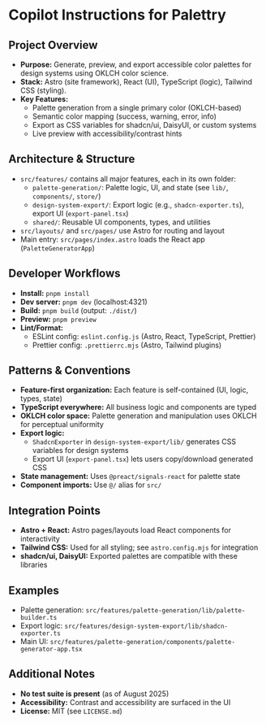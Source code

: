 # Copilot Instructions for Palettry

## Project Overview

- **Purpose:** Generate, preview, and export accessible color palettes for design systems using OKLCH color science.
- **Stack:** Astro (site framework), React (UI), TypeScript (logic), Tailwind CSS (styling).
- **Key Features:**
  - Palette generation from a single primary color (OKLCH-based)
  - Semantic color mapping (success, warning, error, info)
  - Export as CSS variables for shadcn/ui, DaisyUI, or custom systems
  - Live preview with accessibility/contrast hints

## Architecture & Structure

- `src/features/` contains all major features, each in its own folder:
  - `palette-generation/`: Palette logic, UI, and state (see `lib/`, `components/`, `store/`)
  - `design-system-export/`: Export logic (e.g., `shadcn-exporter.ts`), export UI (`export-panel.tsx`)
  - `shared/`: Reusable UI components, types, and utilities
- `src/layouts/` and `src/pages/` use Astro for routing and layout
- Main entry: `src/pages/index.astro` loads the React app (`PaletteGeneratorApp`)

## Developer Workflows

- **Install:** `pnpm install`
- **Dev server:** `pnpm dev` (localhost:4321)
- **Build:** `pnpm build` (output: `./dist/`)
- **Preview:** `pnpm preview`
- **Lint/Format:**
  - ESLint config: `eslint.config.js` (Astro, React, TypeScript, Prettier)
  - Prettier config: `.prettierrc.mjs` (Astro, Tailwind plugins)

## Patterns & Conventions

- **Feature-first organization:** Each feature is self-contained (UI, logic, types, state)
- **TypeScript everywhere:** All business logic and components are typed
- **OKLCH color space:** Palette generation and manipulation uses OKLCH for perceptual uniformity
- **Export logic:**
  - `ShadcnExporter` in `design-system-export/lib/` generates CSS variables for design systems
  - Export UI (`export-panel.tsx`) lets users copy/download generated CSS
- **State management:** Uses `@preact/signals-react` for palette state
- **Component imports:** Use `@/` alias for `src/`

## Integration Points

- **Astro + React:** Astro pages/layouts load React components for interactivity
- **Tailwind CSS:** Used for all styling; see `astro.config.mjs` for integration
- **shadcn/ui, DaisyUI:** Exported palettes are compatible with these libraries

## Examples

- Palette generation: `src/features/palette-generation/lib/palette-builder.ts`
- Export logic: `src/features/design-system-export/lib/shadcn-exporter.ts`
- Main UI: `src/features/palette-generation/components/palette-generator-app.tsx`

## Additional Notes

- **No test suite is present** (as of August 2025)
- **Accessibility:** Contrast and accessibility are surfaced in the UI
- **License:** MIT (see `LICENSE.md`)
